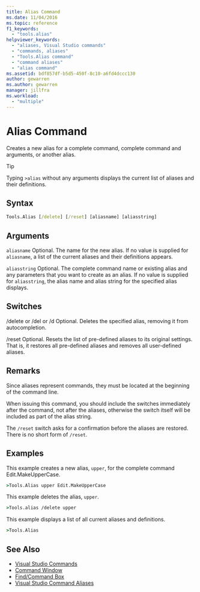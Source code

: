 ```yaml
---
title: Alias Command
ms.date: 11/04/2016
ms.topic: reference
f1_keywords:
  - "tools.alias"
helpviewer_keywords:
  - "aliases, Visual Studio commands"
  - "commands, aliases"
  - "Tools.Alias command"
  - "command aliases"
  - "alias command"
ms.assetid: bdf857df-b5d5-450f-8c10-a6fd4dccc130
author: gewarren
ms.author: gewarren
manager: jillfra
ms.workload:
  - "multiple"
---
```

# Alias Command
Creates a new alias for a complete command, complete command and arguments, or another alias.

> [!TIP]
> Typing `>alias` without any arguments displays the current list of aliases and their definitions.

## Syntax

```cmd
Tools.Alias [/delete] [/reset] [aliasname] [aliasstring]
```

## Arguments
 `aliasname`
 Optional. The name for the new alias. If no value is supplied for `aliasname`, a list of the current aliases and their definitions appears.

 `aliasstring`
 Optional. The complete command name or existing alias and any parameters that you want to create as an alias. If no value is supplied for `aliasstring`, the alias name and alias string for the specified alias displays.

## Switches
 /delete or /del or /d
 Optional. Deletes the specified alias, removing it from autocompletion.

 /reset
 Optional. Resets the list of pre-defined aliases to its original settings. That is, it restores all pre-defined aliases and removes all user-defined aliases.

## Remarks
 Since aliases represent commands, they must be located at the beginning of the command line.

 When issuing this command, you should include the switches immediately after the command, not after the aliases, otherwise the switch itself will be included as part of the alias string.

 The `/reset` switch asks for a confirmation before the aliases are restored. There is no short form of `/reset`.

## Examples
 This example creates a new alias, `upper`, for the complete command Edit.MakeUpperCase.

```cmd
>Tools.Alias upper Edit.MakeUpperCase
```

 This example deletes the alias, `upper`.

```cmd
>Tools.alias /delete upper
```

 This example displays a list of all current aliases and definitions.

```cmd
>Tools.Alias
```

## See Also

- [Visual Studio Commands](../../ide/reference/visual-studio-commands.md)
- [Command Window](../../ide/reference/command-window.md)
- [Find/Command Box](../../ide/find-command-box.md)
- [Visual Studio Command Aliases](../../ide/reference/visual-studio-command-aliases.md)